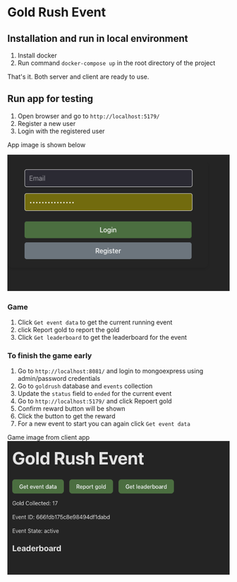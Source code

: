  # Gold Rush Event

## Installation and run in local environment

1. Install docker 
2. Run command `docker-compose up` in the root directory of the project

That's it. Both server and client are ready to use.


## Run app for testing
1. Open browser and go to `http://localhost:5179/`
2. Register a new user
3. Login with the registered user

App image is shown below

![screenshot](assets/login.png)

### Game

  1. Click `Get event data` to get the current running event
  2. click Report gold to report the gold
  3. Click `Get leaderboard` to get the leaderboard for the event

### To finish the game early 
  1. Go to `http://localhost:8081/` and login to mongoexpress using admin/password credentials
  2. Go to `goldrush` database and `events` collection
  3. Update the `status` field to `ended` for the current event
  4. Go to `http://localhost:5179/` and click Repoert gold
  5. Confirm reward button will be shown
  6. Click the button to get the reward
  7. For a new event to start you can again click `Get event data`

Game image from client app
![screenshot](assets/game.png)



